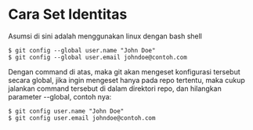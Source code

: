 # Cara Set Identitas

Asumsi di sini adalah menggunakan linux dengan bash shell

```
$ git config --global user.name "John Doe"
$ git config --global user.email johndoe@contoh.com
```

Dengan command di atas, maka git akan mengeset konfigurasi tersebut secara global, jika ingin mengeset hanya pada repo tertentu, maka cukup jalankan command tersebut di dalam direktori repo, dan hilangkan parameter --global, contoh nya:

```
$ git config user.name "John Doe"
$ git config user.email johndoe@contoh.com
```
